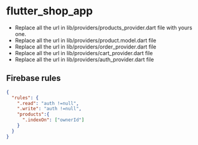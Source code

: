 # flutter_shop_app

* Replace all the url in lib/providers/products_provider.dart file with yours one.
* Replace all the url in lib/providers/product.model.dart file
* Replace all the url in lib/providers/order_provider.dart file
* Replace all the url in lib/providers/cart_provider.dart file
* Replace all the url in lib/providers/auth_provider.dart file



## Firebase rules 

```json
{
  "rules": {
    ".read": "auth !=null",  
    ".write": "auth !=null",
    "products":{
      ".indexOn": ["ownerId"]
    }
  }
}


```